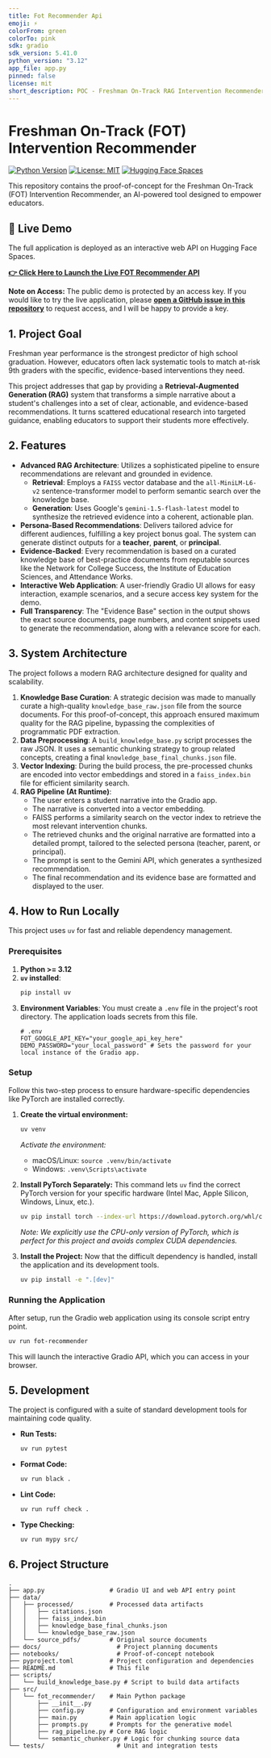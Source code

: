 ```yaml
---
title: Fot Recommender Api
emoji: ⚡
colorFrom: green
colorTo: pink
sdk: gradio
sdk_version: 5.41.0
python_version: "3.12"
app_file: app.py
pinned: false
license: mit
short_description: POC - Freshman On-Track RAG Intervention Recommender
---
```



# Freshman On-Track (FOT) Intervention Recommender

[![Python Version](https://img.shields.io/badge/Python-3.12-blue.svg)](https://www.python.org/downloads/release/python-3120/)
[![License: MIT](https://img.shields.io/badge/License-MIT-yellow.svg)](https://opensource.org/licenses/MIT)
[![Hugging Face Spaces](https://img.shields.io/badge/%F0%9F%A4%97%20Hugging%20Face-Spaces-blue)](https://huggingface.co/spaces/chuckfinca/fot-recommender-api)

This repository contains the proof-of-concept for the Freshman On-Track (FOT) Intervention Recommender, an AI-powered tool designed to empower educators.

## 🚀 Live Demo

The full application is deployed as an interactive web API on Hugging Face Spaces.

**[👉 Click Here to Launch the Live FOT Recommender API](https://huggingface.co/spaces/chuckfinca/fot-recommender-api)**

**Note on Access:** The public demo is protected by an access key. If you would like to try the live application, please **[open a GitHub issue in this repository](https://github.com/chuckfinca/fot-intervention-recommender/issues/new)** to request access, and I will be happy to provide a key.

## 1. Project Goal

Freshman year performance is the strongest predictor of high school graduation. However, educators often lack systematic tools to match at-risk 9th graders with the specific, evidence-based interventions they need.

This project addresses that gap by providing a **Retrieval-Augmented Generation (RAG)** system that transforms a simple narrative about a student's challenges into a set of clear, actionable, and evidence-based recommendations. It turns scattered educational research into targeted guidance, enabling educators to support their students more effectively.

## 2. Features

*   **Advanced RAG Architecture**: Utilizes a sophisticated pipeline to ensure recommendations are relevant and grounded in evidence.
    *   **Retrieval**: Employs a `FAISS` vector database and the `all-MiniLM-L6-v2` sentence-transformer model to perform semantic search over the knowledge base.
    *   **Generation**: Uses Google's `gemini-1.5-flash-latest` model to synthesize the retrieved evidence into a coherent, actionable plan.
*   **Persona-Based Recommendations**: Delivers tailored advice for different audiences, fulfilling a key project bonus goal. The system can generate distinct outputs for a **teacher**, **parent**, or **principal**.
*   **Evidence-Backed**: Every recommendation is based on a curated knowledge base of best-practice documents from reputable sources like the Network for College Success, the Institute of Education Sciences, and Attendance Works.
*   **Interactive Web Application**: A user-friendly Gradio UI allows for easy interaction, example scenarios, and a secure access key system for the demo.
*   **Full Transparency**: The "Evidence Base" section in the output shows the exact source documents, page numbers, and content snippets used to generate the recommendation, along with a relevance score for each.

## 3. System Architecture

The project follows a modern RAG architecture designed for quality and scalability.

1.  **Knowledge Base Curation**: A strategic decision was made to manually curate a high-quality `knowledge_base_raw.json` file from the source documents. For this proof-of-concept, this approach ensured maximum quality for the RAG pipeline, bypassing the complexities of programmatic PDF extraction.
2.  **Data Preprocessing**: A `build_knowledge_base.py` script processes the raw JSON. It uses a semantic chunking strategy to group related concepts, creating a final `knowledge_base_final_chunks.json` file.
3.  **Vector Indexing**: During the build process, the pre-processed chunks are encoded into vector embeddings and stored in a `faiss_index.bin` file for efficient similarity search.
4.  **RAG Pipeline (At Runtime)**:
    *   The user enters a student narrative into the Gradio app.
    *   The narrative is converted into a vector embedding.
    *   FAISS performs a similarity search on the vector index to retrieve the most relevant intervention chunks.
    *   The retrieved chunks and the original narrative are formatted into a detailed prompt, tailored to the selected persona (teacher, parent, or principal).
    *   The prompt is sent to the Gemini API, which generates a synthesized recommendation.
    *   The final recommendation and its evidence base are formatted and displayed to the user.

## 4. How to Run Locally

This project uses `uv` for fast and reliable dependency management.

### Prerequisites

1.  **Python >= 3.12**
2.  **`uv` installed**:
    ```bash
    pip install uv
    ```
3.  **Environment Variables**: You must create a `.env` file in the project's root directory. The application loads secrets from this file.
    ```
    # .env
    FOT_GOOGLE_API_KEY="your_google_api_key_here"
    DEMO_PASSWORD="your_local_password" # Sets the password for your local instance of the Gradio app.
    ```

### Setup

Follow this two-step process to ensure hardware-specific dependencies like PyTorch are installed correctly.

1.  **Create the virtual environment:**
    ```bash
    uv venv
    ```
    *Activate the environment:*
    *   macOS/Linux: `source .venv/bin/activate`
    *   Windows: `.venv\Scripts\activate`

2.  **Install PyTorch Separately:**
    This command lets `uv` find the correct PyTorch version for your specific hardware (Intel Mac, Apple Silicon, Windows, Linux, etc.).
    ```bash
    uv pip install torch --index-url https://download.pytorch.org/whl/cpu
    ```
    *Note: We explicitly use the CPU-only version of PyTorch, which is perfect for this project and avoids complex CUDA dependencies.*

3.  **Install the Project:**
    Now that the difficult dependency is handled, install the application and its development tools.
    ```bash
    uv pip install -e ".[dev]"
    ```

### Running the Application

After setup, run the Gradio web application using its console script entry point.

```bash
uv run fot-recommender
```

This will launch the interactive Gradio API, which you can access in your browser.

## 5. Development

The project is configured with a suite of standard development tools for maintaining code quality.

*   **Run Tests:**
    ```bash
    uv run pytest
    ```
*   **Format Code:**
    ```bash
    uv run black .
    ```
*   **Lint Code:**
    ```bash
    uv run ruff check .
    ```
*   **Type Checking:**
    ```bash
    uv run mypy src/
    ```

## 6. Project Structure

```
.
├── app.py                  # Gradio UI and web API entry point
├── data/
│   ├── processed/          # Processed data artifacts
│   │   ├── citations.json
│   │   ├── faiss_index.bin
│   │   ├── knowledge_base_final_chunks.json
│   │   └── knowledge_base_raw.json
│   └── source_pdfs/        # Original source documents
├── docs/                     # Project planning documents
├── notebooks/                # Proof-of-concept notebook
├── pyproject.toml          # Project configuration and dependencies
├── README.md               # This file
├── scripts/
│   └── build_knowledge_base.py # Script to build data artifacts
├── src/
│   └── fot_recommender/    # Main Python package
│       ├── __init__.py
│       ├── config.py       # Configuration and environment variables
│       ├── main.py         # Main application logic
│       ├── prompts.py      # Prompts for the generative model
│       ├── rag_pipeline.py # Core RAG logic
│       └── semantic_chunker.py # Logic for chunking source data
└── tests/                    # Unit and integration tests
